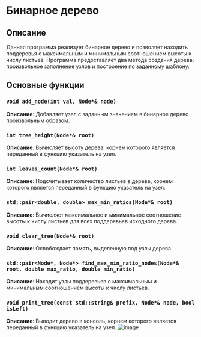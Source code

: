 # Бинарное дерево

## Описание

Данная программа реализует бинарное дерево и позволяет находить поддеревья с максимальным и минимальным соотношением высоты к числу листьев. Программа предоставляет два метода создания дерева: произвольное заполнение узлов и построение по заданному шаблону.

## Основные функции

### `void add_node(int val, Node*& node)`
**Описание**: Добавляет узел с заданным значением в бинарное дерево произвольным образом.

### `int tree_height(Node*& root)`
**Описание**: Вычисляет высоту дерева, корнем которого является переданный в функцию указатель на узел.

### `int leaves_count(Node*& root)`
**Описание**: Подсчитывает количество листьев в дереве, корнем которого является переданный в функцию указатель на узел.

### `std::pair<double, double> max_min_ratios(Node*& root)`
**Описание**: Вычисляет максимальное и минимальное соотношение высоты к числу листьев для всех поддеревьев исходного дерева.

### `void clear_tree(Node*& root)`
**Описание**: Освобождает память, выделенную под узлы дерева.

### `std::pair<Node*, Node*> find_max_min_ratio_nodes(Node*& root, double max_ratio, double min_ratio)`
**Описание**: Находит узлы поддеревьев с максимальным и минимальным соотношением высоты к числу листьев.

### `void print_tree(const std::string& prefix, Node*& node, bool isLeft)`
**Описание**: Выводит дерево в консоль, корнем которого является переданный в функцию указатель на узел.
![image](https://github.com/user-attachments/assets/d1cfa928-9892-4637-9d3a-907960debef4)
